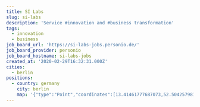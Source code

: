 ```yaml
---
title: SI Labs
slug: si-labs
description: 'Service #innovation and #business transformation'
tags:
  - innovation
  - business
job_board_url: 'https://si-labs-jobs.personio.de/'
job_board_provider: personio
job_board_hostname: si-labs-jobs
created_at: '2020-02-29T16:32:31.000Z'
cities:
  - berlin
positions:
  - country: germany
    city: berlin
    map: '{"type":"Point","coordinates":[13.41461777687073,52.504257981230616]}'
---
```


